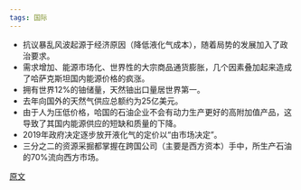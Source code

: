 ```yaml
---
tags: 国际
---
```




* 抗议暴乱风波起源于经济原因（降低液化气成本），随着局势的发展加入了政治要求。
* 需求增加、能源市场化、世界性的大宗商品通货膨胀，几个因素叠加起来造成了哈萨克斯坦国内能源价格的疯涨。
* 拥有世界12%的铀储量，天然铀出口量居世界第一。
* 去年向国外的天然气供应总额约为25亿美元。
* 由于人为压低价格，哈国的石油企业不会有动力生产更好的高附加值产品，这导致了其国内能源供应的短缺和质量的下降。
* 2019年政府决定逐步放开液化气的定价以“由市场决定”。
* 三分之二的资源采掘都掌握在跨国公司（主要是西方资本）手中，所生产石油的70%流向西方市场。



[原文](https://mp.weixin.qq.com/s/n92cQUQNb35WV4NM6-xCJA)